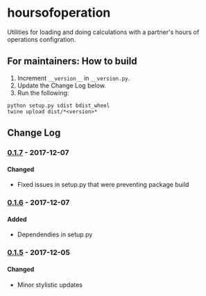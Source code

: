 # hoursofoperation

Utilities for loading and doing calculations with a partner's hours of operations configration.

## For maintainers: How to build

1. Increment `__version__` in `__version.py`.
2. Update the Change Log below.
3. Run the following:

```
python setup.py sdist bdist_wheel
twine upload dist/*<version>*
```

## Change Log
### [0.1.7] - 2017-12-07
#### Changed
- Fixed issues in setup.py that were preventing package build

### [0.1.6] - 2017-12-07
#### Added
- Dependendies in setup.py

### [0.1.5] - 2017-12-05
#### Changed
- Minor stylistic updates

[0.1.5]: https://github.com/Brightmd/hoursofoperation/tree/0.1.5
[0.1.6]: https://github.com/Brightmd/hoursofoperation/compare/0.1.5...0.1.6
[0.1.7]: https://github.com/Brightmd/hoursofoperation/compare/0.1.6...0.1.7
